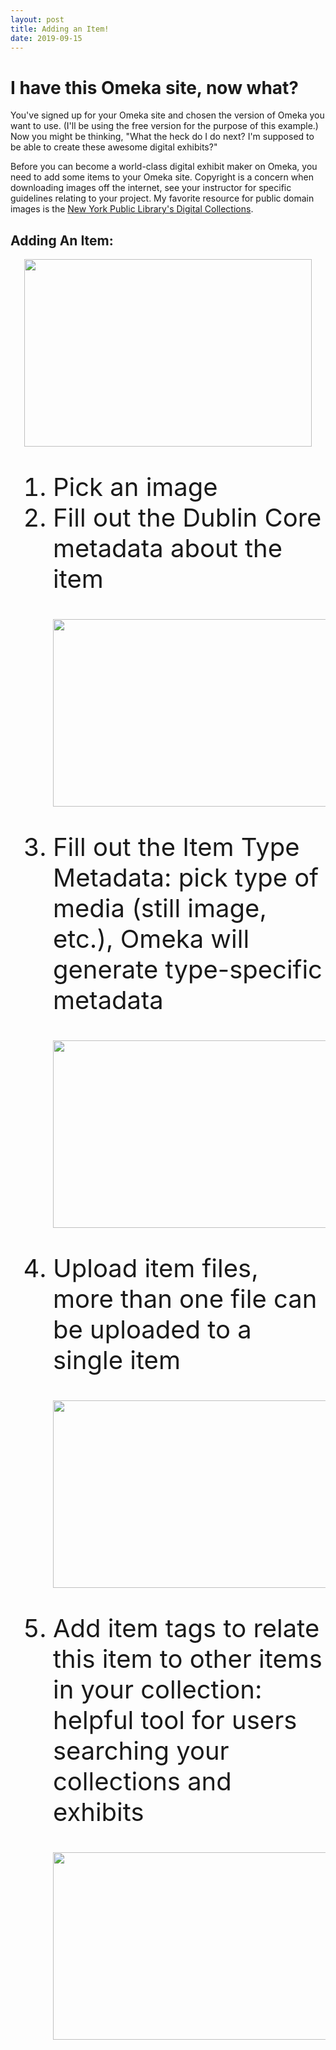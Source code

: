 ```yaml
---
layout: post
title: Adding an Item!
date: 2019-09-15
---
```

# I have this Omeka site, now what? #

You've signed up for your Omeka site and chosen the version of Omeka you want to use. (I'll be using the free version for the purpose of this example.) Now you might be thinking, "What the heck do I do next? I'm supposed to be able to create these awesome digital exhibits?"

Before you can become a world-class digital exhibit maker on Omeka, you need to add some items to your Omeka site. Copyright is a concern when downloading images off the internet, see your instructor for specific guidelines relating to your project. My favorite resource for public domain images is the [New York Public Library's Digital Collections](https://digitalcollections.nypl.org/).

## Adding An Item: ##

<p align="center">
  <img width="460" height="300" src="https://user-images.githubusercontent.com/54911846/65245456-a9db3b00-daba-11e9-8bc1-099f5d63ae57.png"> 
</p>
<ol style="font-size:40px;">
  <li>Pick an image</li>
  <li>Fill out the Dublin Core metadata about the item</li>
  <p align="center">
    <img width="460" height="300" src="https://user-images.githubusercontent.com/54911846/65245643-f3c42100-daba-11e9-8757-8e239395e64e.png">
   </p>
  <li>Fill out the Item Type Metadata: pick type of media (still image, etc.), Omeka will generate type-specific metadata</li>
   <p align="center">
    <img width="460" height="300" src="https://user-images.githubusercontent.com/54911846/65245764-35ed6280-dabb-11e9-959b-fd7ddbf1419b.png">
   </p>
  <li>Upload item files, more than one file can be uploaded to a single item</li>
  <p align="center">
    <img width="460" height="300" src="https://user-images.githubusercontent.com/54911846/65245879-6cc37880-dabb-11e9-9eab-3f749c855153.png">
   </p>
  <li>Add item tags to relate this item to other items in your collection: helpful tool for users searching your collections and exhibits</li>
  <p align="center">
    <img width="460" height="300" src="https://user-images.githubusercontent.com/54911846/65245988-a72d1580-dabb-11e9-973c-9c965797ade4.png">
  </p>
</ol>
